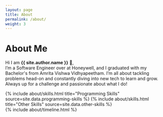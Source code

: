 ```yaml
---
layout: page
title: About
permalink: /about/
weight: 3
---
```

# **About Me**
Hi I am **{{ site.author.name }}** :wave:,<br>
I’m a Software Engineer over at Honeywell, and I graduated with my Bachelor's from Amrita Vishwa Vidhyapeetham. I’m all about tackling problems head-on and constantly diving into new tech to learn and grow. Always up for a challenge and passionate about what I do!
<div class="row">
{% include about/skills.html title="Programming Skills" source=site.data.programming-skills %}
{% include about/skills.html title="Other Skills" source=site.data.other-skills %}
</div>
<div class="row">
{% include about/timeline.html %}
</div>